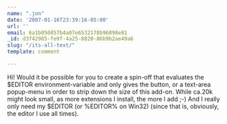 ```yaml
---
name: ".jon"
date: '2007-01-16T23:39:16-05:00'
url: ''
email: 6a1b050857b4a07e6532178b96098e81
_id: d3f42985-fe9f-4a25-8820-86b9b2ae49a6
slug: "/its-all-text/"
template: comment

---
```


Hi! Would it be possible for you to create a spin-off that evaluates the $EDITOR environment-variable and only gives the button, or a text-area popup-menu in order to strip down the size of this add-on. While ca.20k might look small, as more extensions I install, the more I add ;-) And I really only need my $EDITOR (or %EDITOR% on Win32) (since that is, obviously, the editor I use all times).
